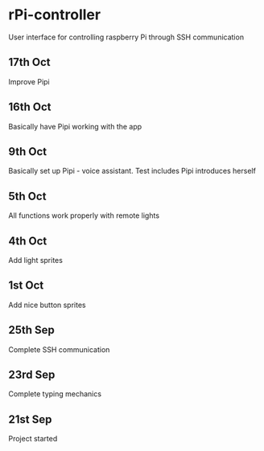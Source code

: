 # rPi-controller

User interface for controlling raspberry Pi through SSH communication

## 17th Oct
Improve Pipi

## 16th Oct
Basically have Pipi working with the app

## 9th Oct
Basically set up Pipi - voice assistant. Test includes Pipi introduces herself

## 5th Oct
All functions work properly with remote lights

## 4th Oct
Add light sprites

## 1st Oct
Add nice button sprites

## 25th Sep
Complete SSH communication 

## 23rd Sep
Complete typing mechanics

## 21st Sep
Project started
